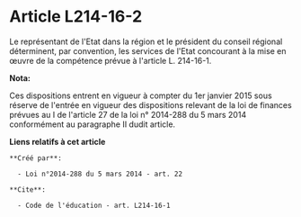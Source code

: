 # Article L214-16-2

Le représentant de l'Etat dans la région et le président du conseil régional déterminent, par convention, les services de
l'Etat concourant à la mise en œuvre de la compétence prévue à l'article L. 214-16-1.

**Nota:**

Ces dispositions entrent en vigueur à compter du 1er janvier 2015 sous réserve de l'entrée en vigueur des dispositions
relevant de la loi de finances prévues au I de l'article 27 de la loi n° 2014-288 du 5 mars 2014 conformément au paragraphe
II dudit article.

**Liens relatifs à cet article**

	**Créé par**:

	  - Loi n°2014-288 du 5 mars 2014 - art. 22

	**Cite**:

	  - Code de l'éducation - art. L214-16-1
